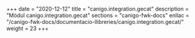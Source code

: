 +++
date        = "2020-12-12"
title       = "canigo.integration.gecat"
description = "Mòdul canigo.integration.gecat"
sections    = "canigo-fwk-docs"
enllac		= "/canigo-fwk-docs/documentacio-llibreries/canigo.integration.gecat/"
weight		= 23
+++

